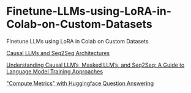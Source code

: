 # Finetune-LLMs-using-LoRA-in-Colab-on-Custom-Datasets
Finetune LLMs using LoRA in Colab on Custom Datasets

[Causal LLMs and Seq2Seq Architectures](https://heidloff.net/article/causal-llm-seq2seq/#sequence-to-sequence)


[Understanding Causal LLM’s, Masked LLM’s, and Seq2Seq: A Guide to Language Model Training Approaches](https://medium.com/@tom_21755/understanding-causal-llms-masked-llm-s-and-seq2seq-a-guide-to-language-model-training-d4457bbd07fa)


[ "Compute Metrics" with Huggingface Question Answering](https://stackoverflow.com/questions/75744031/why-do-we-need-to-write-a-function-to-compute-metrics-with-huggingface-questio)
